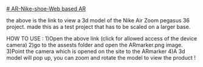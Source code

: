 [# AR-Nike-shoe-Web based AR](https://ar-nike-test-1.glitch.me)

the above is the link to view a 3d model of the Nike Air Zoom pegasus 36 project.
made this as a test project that has to be scaled on a larger base.

HOW TO USE :
1)Open the above link (click for allowed access of the device camera)
2)go to the assests folder and open the ARmarker.png image. 
3)Point the camera which is opened on the site to the ARmarker
4)A 3d model will pop up, you can zoom and rotate the model to view the product !

